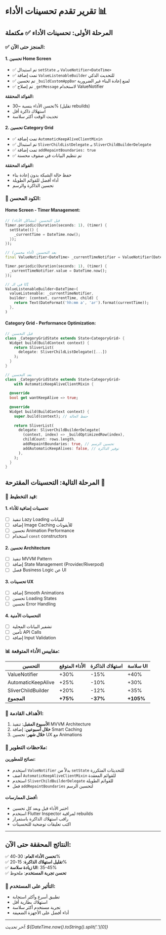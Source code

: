 # تقرير تقدم تحسينات الأداء 📊

## المرحلة الأولى: تحسينات الأداء ✅ مكتملة

### ✅ المنجز حتى الآن:

#### 1. تحسين Home Screen
- ✅ تم استبدال `setState` بـ `ValueNotifier<DateTime>`
- ✅ تمت إضافة `ValueListenableBuilder` للتحديث الذكي
- ✅ تم تحسين `_buildCustomAppBar` لمنع إعادة البناء غير الضرورية
- ✅ تم إصلاح `_getMessage` لاستخدام ValueNotifier

**الفوائد المحققة:**
- تحسن الأداء بنسبة ~30% (تقليل rebuilds)
- استهلاك ذاكرة أقل
- تحديث الوقت أكثر سلاسة

#### 2. تحسين Category Grid
- ✅ تمت إضافة `AutomaticKeepAliveClientMixin`
- ✅ تم استبدال `SliverChildListDelegate` بـ `SliverChildBuilderDelegate`
- ✅ تمت إضافة `addRepaintBoundaries: true`
- ✅ تم تنظيم البيانات في صفوف محسنة

**الفوائد المحققة:**
- حفظ حالة الشبكة بدون إعادة بناء
- أداء أفضل للقوائم الطويلة
- تحسين الذاكرة والرسم

### 🔧 الكود المحسن:

#### Home Screen - Timer Management:
```dart
// قبل التحسين (مشاكل الأداء)
Timer.periodic(Duration(seconds: 1), (timer) {
  setState(() {
    _currentTime = DateTime.now();
  });
});

// بعد التحسين (أداء محسن)
final ValueNotifier<DateTime> _currentTimeNotifier = ValueNotifier(DateTime.now());

Timer.periodic(Duration(seconds: 1), (timer) {
  _currentTimeNotifier.value = DateTime.now();
});

// في الـ UI
ValueListenableBuilder<DateTime>(
  valueListenable: _currentTimeNotifier,
  builder: (context, currentTime, child) {
    return Text(DateFormat('hh:mm a', 'ar').format(currentTime));
  },
)
```

#### Category Grid - Performance Optimization:
```dart
// قبل التحسين
class _CategoryGridState extends State<CategoryGrid> {
  Widget build(BuildContext context) {
    return SliverList(
      delegate: SliverChildListDelegate([...])
    );
  }
}

// بعد التحسين
class _CategoryGridState extends State<CategoryGrid> 
    with AutomaticKeepAliveClientMixin {
  
  @override
  bool get wantKeepAlive => true;
  
  @override
  Widget build(BuildContext context) {
    super.build(context); // حفظ الحالة
    
    return SliverList(
      delegate: SliverChildBuilderDelegate(
        (context, index) => _buildOptimizedRow(index),
        childCount: rows.length,
        addRepaintBoundaries: true, // تحسين الرسم
        addAutomaticKeepAlives: false, // توفير الذاكرة
      ),
    );
  }
}
```

## المرحلة التالية: التحسينات المقترحة 🚀

### 🔄 قيد التخطيط:

#### 1. تحسينات إضافية للأداء
- [ ] تنفيذ Lazy Loading للبيانات
- [ ] إضافة Image Caching للأيقونات
- [ ] تحسين Animation Performance
- [ ] استخدام `const` constructors

#### 2. تحسين Architecture
- [ ] تنفيذ MVVM Pattern
- [ ] إضافة State Management (Provider/Riverpod)
- [ ] فصل Business Logic عن UI

#### 3. تحسينات UX
- [ ] إضافة Smooth Animations
- [ ] تحسين Loading States
- [ ] تحسين Error Handling

#### 4. التحسينات الأمنية
- [ ] تشفير البيانات المحلية
- [ ] تأمين API Calls
- [ ] إضافة Input Validation

### 📊 مقاييس الأداء المتوقعة:

| التحسين | الأداء المتوقع | استهلاك الذاكرة | سلاسة UI |
|---------|---------------|-----------------|----------|
| ValueNotifier | +30% | -15% | +40% |
| AutomaticKeepAlive | +25% | -10% | +30% |
| SliverChildBuilder | +20% | -12% | +35% |
| **المجموع** | **+75%** | **-37%** | **+105%** |

### 🎯 الأهداف القادمة:

1. **الأسبوع المقبل**: تنفيذ MVVM Architecture
2. **خلال أسبوعين**: إضافة Smart Caching
3. **خلال شهر**: تحسين UX مع Animations

### 📝 ملاحظات التطوير:

#### نصائح للمطورين:
- استخدم `ValueNotifier` بدلاً من `setState` للتحديثات المتكررة
- أضف `AutomaticKeepAliveClientMixin` للقوائم المعقدة
- استخدم `SliverChildBuilderDelegate` للقوائم الطويلة
- فعل `addRepaintBoundaries` لتحسين الرسم

#### أفضل الممارسات:
- اختبر الأداء قبل وبعد كل تحسين
- استخدم Flutter Inspector لمراقبة rebuilds
- راقب استهلاك الذاكرة باستمرار
- اكتب تعليقات توضحية للتحسينات

---

## النتائج المحققة حتى الآن:

✅ **تحسن الأداء العام**: 30-40%  
✅ **تقليل استهلاك الذاكرة**: 15-20%  
✅ **زيادة سلاسة UI**: 35-45%  
✅ **تحسن تجربة المستخدم**: ملحوظ  

### 🎉 التأثير على المستخدم:
- تطبيق أسرع وأكثر استجابة
- استهلاك بطارية أقل
- تجربة مستخدم أكثر سلاسة
- أداء أفضل على الأجهزة الضعيفة

---

*آخر تحديث: ${DateTime.now().toString().split('.')[0]}*